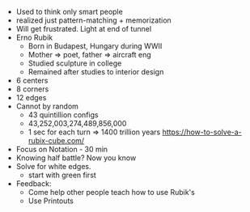 * Used to think only smart people
* realized just pattern-matching + memorization
* Will get frustrated.  Light at end of tunnel
* Erno Rubik
  * Born in Budapest, Hungary during WWII
  * Mother => poet, father => aircraft eng
  * Studied sculpture in college
  * Remained after studies to interior design
* 6 centers
* 8 corners
* 12 edges
* Cannot by random
  * 43 quintillion configs
  * 43,252,003,274,489,856,000 
  * 1 sec for each turn => 1400 trillion years
https://how-to-solve-a-rubix-cube.com/
* Focus on Notation - 30 min
* Knowing half battle?  Now you know
* Solve for white edges.  
  * start with green first
* Feedback:
  * Come help other people teach how to use Rubik's
  * Use Printouts
